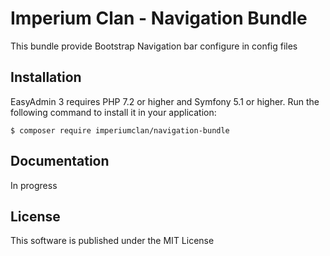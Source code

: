 # Imperium Clan - Navigation Bundle
This bundle provide Bootstrap Navigation bar configure in config files

## Installation

EasyAdmin 3 requires PHP 7.2 or higher and Symfony 5.1 or higher. Run the following command to install it in your application:

```
$ composer require imperiumclan/navigation-bundle
```

## Documentation

In progress

## License

This software is published under the MIT License